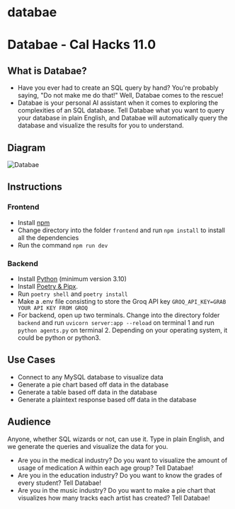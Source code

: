 # databae

# Databae - Cal Hacks 11.0

## What is Databae?
* Have you ever had to create an SQL query by hand? You're probably saying, "Do not make me do that!" Well, Databae comes to the rescue!
* Databae is your personal AI assistant when it comes to exploring 
the complexities of an SQL database. Tell Databae what you want to query
your database in plain English, and Databae will automatically query the 
database and visualize the results for you to understand.

## Diagram
![Databae](https://github.com/user-attachments/assets/cb7e0d4d-fae8-4bea-bcdf-f2a91b8f8bb5)


## Instructions 

### Frontend 
* Install [npm](https://nodejs.org/en)
* Change directory into the folder ```frontend``` and run ```npm install``` to install all the dependencies
* Run the command ```npm run dev```

### Backend
* Install [Python](https://www.python.org/) (minimum version 3.10)
* Install [Poetry & Pipx](https://python-poetry.org/).
* Run ```poetry shell``` and ```poetry install```
* Make a .env file consisting to store the Groq API key
```GROQ_API_KEY=GRAB YOUR API KEY FROM GROQ```
* For backend, open up two terminals. Change into the directory folder ```backend``` and run ```uvicorn server:app --reload``` on terminal 1 and run ```python agents.py``` on terminal 2. Depending on your operating system, it
could be python or python3. 

## Use Cases
* Connect to any MySQL database to visualize data
* Generate a pie chart based off data in the database
* Generate a table based off data in the database
* Generate a plaintext response based off data in the database

## Audience
Anyone, whether SQL wizards or not, can use it. Type in plain English, and we generate the queries and visualize the data for you.
* Are you in the medical industry? Do you want to visualize the amount of usage of medication A within each age group? Tell Databae!
* Are you in the education industry? Do you want to know the grades of every student? Tell Databae!
* Are you in the music industry? Do you want to make a pie chart that visualizes how many tracks each artist has created? Tell Databae!


